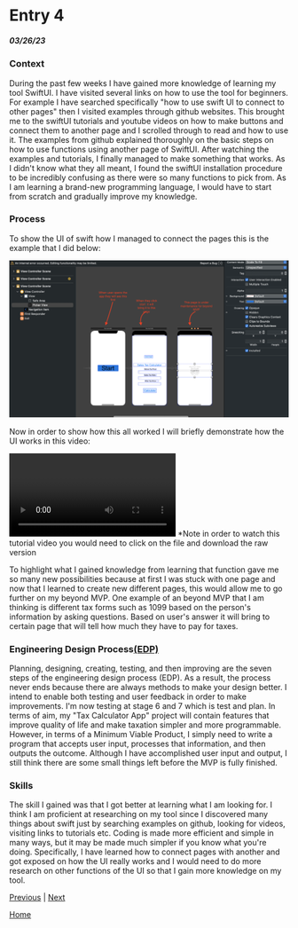 # Entry 4
##### 03/26/23

### Context

During the past few weeks I have gained more knowledge of learning my tool SwiftUI. I have visited several links on how to use the tool for beginners. For example I have searched specifically "how to use swift UI to connect to other pages" then I visited examples through github websites. This brought me to the swiftUI tutorials and youtube videos on how to make buttons and connect them to another page and I scrolled through to read and how to use it. The examples from github explained thoroughly on the basic steps on how to use functions using another page of SwiftUI. After watching the examples and tutorials, I finally managed to make something that works. As I didn't know what they all meant, I found the swiftUI installation procedure to be incredibly confusing as there were so many functions to pick from. As I am learning a brand-new programming language, I would have to start from scratch and gradually improve my knowledge.

### Process

To show the UI of swift how I managed to connect the pages this is the example that I did below:

![Preview](https://github.com/mukhammadlatifl1280/apcsa-freedom-project/blob/master/swiftui.png)

Now in order to show how this all worked I will briefly demonstrate how the UI works in this video:

![Preview](https://github.com/mukhammadlatifl1280/apcsa-freedom-project/blob/master/tutorial1.mov)
*Note in order to watch this tutorial video you would need to click on the file and download the raw version

To highlight what I gained knowledge from learning that function gave me so many new possibilities because at first I was stuck with one page and now that I learned to create new different pages, this would allow me to go further on my beyond MVP. One example of an beyond MVP that I am thinking is different tax forms such as 1099 based on the person's information by asking questions. Based on user's answer it will bring to certain page that will tell how much they have to pay for taxes.

### Engineering Design Process[(EDP)](https://hstatsep.github.io/students/#edp)

Planning, designing, creating, testing, and then improving are the seven steps of the engineering design process (EDP). As a result, the process never ends because there are always methods to make your design better. I intend to enable both testing and user feedback in order to make improvements. I'm now testing at stage 6 and 7 which is test and plan. In terms of aim, my "Tax Calculator App" project will contain features that improve quality of life and make taxation simpler and more programmable. However, in terms of a Minimum Viable Product, I simply need to write a program that accepts user input, processes that information, and then outputs the outcome. Although I have accomplished user input and output, I still think there are some small things left before the MVP is fully finished.

### Skills
The skill I gained was that I got better at learning what I am looking for. I think I am proficient at researching on my tool since I discovered many things about swift just by searching examples on github, looking for videos, visiting links to tutorials etc. Coding is made more efficient and simple in many ways, but it may be made much simpler if you know what you're doing. Specifically, I have learned how to connect pages with another and got exposed on how the UI really works and I would need to do more research on other functions of the UI so that I gain more knowledge on my tool.

[Previous](entry03.md) | [Next](entry05.md)

[Home](../README.md)
